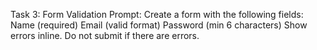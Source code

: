  Task 3: Form Validation
Prompt: Create a form with the following fields:
Name (required)
Email (valid format)
Password (min 6 characters)
Show errors inline. Do not submit if there are errors.